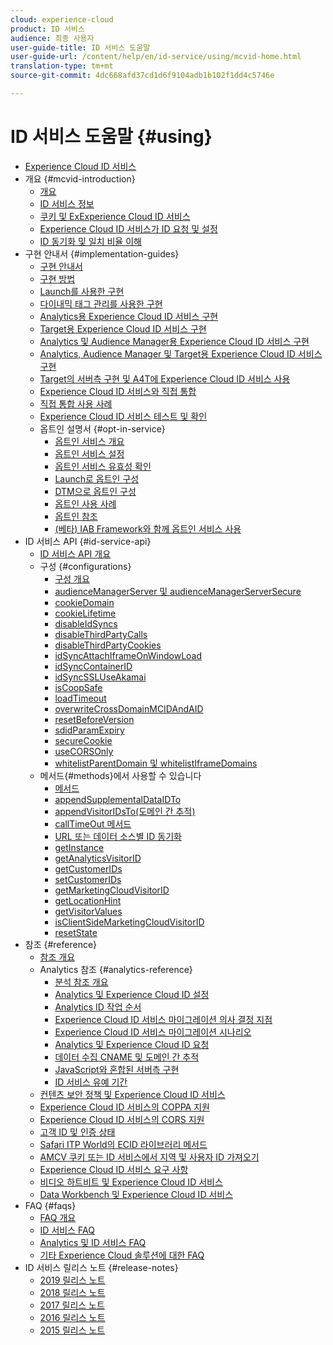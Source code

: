 ```yaml
---
cloud: experience-cloud
product: ID 서비스
audience: 최종 사용자
user-guide-title: ID 서비스 도움말
user-guide-url: /content/help/en/id-service/using/mcvid-home.html
translation-type: tm+mt
source-git-commit: 4dc668afd37cd1d6f9104adb1b102f1dd4c5746e

---
```



# ID 서비스 도움말 {#using}

+ [Experience Cloud ID 서비스](mcvid-home.md)
+ 개요 {#mcvid-introduction}
   + [개요](mcvid-introduction/mcvid-overview.md)
   + [ID 서비스 정보](mcvid-introduction/mcvid-about-id-service.md)
   + [쿠키 및 ExExperience Cloud ID 서비스](mcvid-introduction/mcvid-cookies.md)
   + [Experience Cloud ID 서비스가 ID 요청 및 설정](mcvid-introduction/mcvid-id-request.md)
   + [ID 동기화 및 일치 비율 이해](mcvid-introduction/mcvid-match-rates.md)
+ 구현 안내서 {#implementation-guides}
   + [구현 안내서](mcvid-implementation-guides/mcvid-implementation-guides.md)
   + [구현 방법](mcvid-implementation-guides/mcvid-implementation-methods.md)
   + [Launch를 사용한 구현](mcvid-implementation-guides/ecid-implement-with-launch.md)
   + [다이내믹 태그 관리를 사용한 구현](mcvid-implementation-guides/mcvid-standard.md)
   + [Analytics용 Experience Cloud ID 서비스 구현](mcvid-implementation-guides/mcvid-setup-analytics.md)
   + [Target용 Experience Cloud ID 서비스 구현](mcvid-implementation-guides/mcvid-setup-target.md)
   + [Analytics 및 Audience Manager용 Experience Cloud ID 서비스 구현](mcvid-implementation-guides/mcvid-setup-aam-analytics.md)
   + [Analytics, Audience Manager 및 Target용 Experience Cloud ID 서비스 구현](mcvid-implementation-guides/mcvid-setup-aam-analytics-target.md)
   + [Target의 서버측 구현 및 A4T에 Experience Cloud ID 서비스 사용](mcvid-implementation-guides/ecid-a4t-target.md)
   + [Experience Cloud ID 서비스와 직접 통합](mcvid-implementation-guides/mcvid-direct-integration.md)
   + [직접 통합 사용 사례](mcvid-implementation-guides/mcvid-direct-integration-examples.md)
   + [Experience Cloud ID 서비스 테스트 및 확인](mcvid-implementation-guides/mcvid-test-verify.md)
   + 옵트인 설명서 {#opt-in-service}
      + [옵트인 서비스 개요](mcvid-implementation-guides/opt-in-service/mcvid-optin-overview.md)
      + [옵트인 서비스 설정](mcvid-implementation-guides/opt-in-service/getting-started.md)
      + [옵트인 서비스 유효성 확인](mcvid-implementation-guides/opt-in-service/testing-optin-and-iab-plugin.md)
      + [Launch로 옵트인 구성](mcvid-implementation-guides/opt-in-service/launch.md)
      + [DTM으로 옵트인 구성](mcvid-implementation-guides/opt-in-service/optin-dtm.md)
      + [옵트인 사용 사례](mcvid-implementation-guides/opt-in-service/use-cases.md)
      + [옵트인 참조](mcvid-implementation-guides/opt-in-service/api.md)
      + [(베타) IAB Framework와 함께 옵트인 서비스 사용](mcvid-implementation-guides/opt-in-service/iab.md)
+ ID 서비스 API {#id-service-api}
   + [ID 서비스 API 개요](mcvid-library/mcvid-library.md)
   + 구성 {#configurations}
      + [구성 개요](mcvid-library/mcvid-function-vars/mcvid-function-vars.md)
      + [audienceManagerServer 및 audienceManagerServerSecure](mcvid-library/mcvid-function-vars/mcvid-subdomain-config.md)
      + [cookieDomain](mcvid-library/mcvid-function-vars/mcvid-cookiedomain.md)
      + [cookieLifetime](mcvid-library/mcvid-function-vars/mcvid-cookielifetime.md)
      + [disableIdSyncs](mcvid-library/mcvid-function-vars/mcvid-disableidsync.md)
      + [disableThirdPartyCalls](mcvid-library/mcvid-function-vars/mcvid-disablethirdpartycalls.md)
      + [disableThirdPartyCookies](mcvid-library/mcvid-function-vars/mcvid-disable-cookies.md)
      + [idSyncAttachIframeOnWindowLoad](mcvid-library/mcvid-function-vars/mcvid-idsyncattachiframeonwindowload.md)
      + [idSyncContainerID](mcvid-library/mcvid-function-vars/mcvid-idsyncontainerid.md)
      + [idSyncSSLUseAkamai](mcvid-library/mcvid-function-vars/mcvid-idsyncssluseakamai.md)
      + [isCoopSafe](mcvid-library/mcvid-function-vars/mcvid-coopsafe.md)
      + [loadTimeout](mcvid-library/mcvid-function-vars/mcvid-loadtimeout.md)
      + [overwriteCrossDomainMCIDAndAID](mcvid-library/mcvid-function-vars/mcvid-overwrite-visitor-id.md)
      + [resetBeforeVersion](mcvid-library/mcvid-function-vars/mcvid-resetbeforeversion.md)
      + [sdidParamExpiry](mcvid-library/mcvid-function-vars/mcvid-sdidparamexpiry.md)
      + [secureCookie](mcvid-library/mcvid-function-vars/mcvid-securecookie.md)
      + [useCORSOnly](mcvid-library/mcvid-function-vars/mcvid-use-cors-only.md)
      + [whitelistParentDomain 및 whitelistIframeDomains](mcvid-library/mcvid-function-vars/mcvid-whitelistdomain.md)
   + 메서드{#methods}에서 사용할 수 있습니다 
      + [메서드](mcvid-library/mcvid-get-set/mcvid-get-set.md)
      + [appendSupplementalDataIDTo](mcvid-library/mcvid-get-set/mcvid-appendsupplementaldataidto.md)
      + [appendVisitorIDsTo(도메인 간 추적)](mcvid-library/mcvid-get-set/mcvid-appendvisitorid.md)
      + [callTimeOut 메서드](mcvid-library/mcvid-get-set/mcvid-timeout-functions.md)
      + [URL 또는 데이터 소스별 ID 동기화](mcvid-library/mcvid-get-set/mcvid-idsync.md)
      + [getInstance](mcvid-library/mcvid-get-set/mcvid-getinstance.md)
      + [getAnalyticsVisitorID](mcvid-library/mcvid-get-set/mcvid-getanalyticsvisitorid.md)
      + [getCustomerIDs](mcvid-library/mcvid-get-set/mcvid-getcustomerids.md)
      + [setCustomerIDs](mcvid-library/mcvid-get-set/mcvid-setcustomerids.md)
      + [getMarketingCloudVisitorID](mcvid-library/mcvid-get-set/mcvid-getmcvid.md)
      + [getLocationHint](mcvid-library/mcvid-get-set/mcvid-getlocationhint.md)
      + [getVisitorValues](mcvid-library/mcvid-get-set/mcvid-getvisitorvalues.md)
      + [isClientSideMarketingCloudVisitorID](mcvid-library/mcvid-get-set/mcvid-client-side-id.md)
      + [resetState](mcvid-library/mcvid-get-set/mcvid-resetstate.md)
+ 참조 {#reference}
   + [참조 개요](mcvid-reference/mcvid-reference.md)
   + Analytics 참조 {#analytics-reference}
      + [분석 참조 개요](mcvid-reference/mcvid-analytics-reference/mcvid-analytics-reference.md)
      + [Analytics 및 Experience Cloud ID 설정](mcvid-reference/mcvid-analytics-reference/mcvid-analytics-ids.md)
      + [Analytics ID 작업 순서](mcvid-reference/mcvid-analytics-reference/mcvid-analytics-order-of-operations.md)
      + [Experience Cloud ID 서비스 마이그레이션 의사 결정 지점](mcvid-reference/mcvid-analytics-reference/mcvid-migration-decisions.md)
      + [Experience Cloud ID 서비스 마이그레이션 시나리오](mcvid-reference/mcvid-analytics-reference/mcvid-migration-scenarios.md)
      + [Analytics 및 Experience Cloud ID 요청](mcvid-reference/mcvid-analytics-reference/mcvid-legacy-analytics.md)
      + [데이터 수집 CNAME 및 도메인 간 추적](mcvid-reference/mcvid-analytics-reference/mcvid-cname.md)
      + [JavaScript와 혼합된 서버측 구현](mcvid-reference/mcvid-analytics-reference/mcvid-server-side.md)
      + [ID 서비스 유예 기간](mcvid-reference/mcvid-analytics-reference/mcvid-grace-period.md)
   + [컨텐츠 보안 정책 및 Experience Cloud ID 서비스](mcvid-reference/mcvid-csp.md)
   + [Experience Cloud ID 서비스의 COPPA 지원](mcvid-reference/mcvid-coppa.md)
   + [Experience Cloud ID 서비스의 CORS 지원](mcvid-reference/mcvid-cors.md)
   + [고객 ID 및 인증 상태](mcvid-reference/mcvid-authenticated-state.md)
   + [Safari ITP World의 ECID 라이브러리 메서드](mcvid-reference/ecid-library-methods.md)
   + [AMCV 쿠키 또는 ID 서비스에서 지역 및 사용자 ID 가져오기](mcvid-reference/mcvid-regions.md)
   + [Experience Cloud ID 서비스 요구 사항](mcvid-reference/mcvid-requirements.md)
   + [비디오 하트비트 및 Experience Cloud ID 서비스](mcvid-reference/mcvid-heartbeat.md)
   + [Data Workbench 및 Experience Cloud ID 서비스](mcvid-reference/mcvid-dwb.md)
+ FAQ {#faqs}
   + [FAQ 개요](mcvid-faq-intro/mcvid-faq-intro.md)
   + [ID 서비스 FAQ](mcvid-faq-intro/mcvid-faq.md)
   + [Analytics 및 ID 서비스 FAQ](mcvid-faq-intro/mcvid-analytics-faq.md)
   + [기타 Experience Cloud 솔루션에 대한 FAQ](mcvid-faq-intro/mcvid-other-faq.md)
+ ID 서비스 릴리스 노트 {#release-notes}
   + [2019 릴리스 노트](mcvid-release-notes/mcvid-release-notes.md)
   + [2018 릴리스 노트](mcvid-release-notes/mcvid-notes-2018.md)
   + [2017 릴리스 노트](mcvid-release-notes/mcvid-notes-2017.md)
   + [2016 릴리스 노트](mcvid-release-notes/mcvid-notes-2016.md)
   + [2015 릴리스 노트](mcvid-release-notes/mcvid-notes-2015.md)
